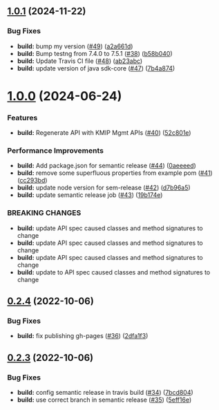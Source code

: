 ## [1.0.1](https://github.com/IBM/keyprotect-java-client/compare/1.0.0...1.0.1) (2024-11-22)


### Bug Fixes

* **build:** bump my version ([#49](https://github.com/IBM/keyprotect-java-client/issues/49)) ([a2a661d](https://github.com/IBM/keyprotect-java-client/commit/a2a661d6b102660a6b0c959fbb4e26b546fb02bb))
* **build:** Bump testng from 7.4.0 to 7.5.1 ([#38](https://github.com/IBM/keyprotect-java-client/issues/38)) ([b58b040](https://github.com/IBM/keyprotect-java-client/commit/b58b04006e7788b2953c3553772875e80f91ef93))
* **build:** Update Travis CI file ([#48](https://github.com/IBM/keyprotect-java-client/issues/48)) ([ab23abc](https://github.com/IBM/keyprotect-java-client/commit/ab23abccf47cd80f3cda1fe436f92885fcafa8e1))
* **build:** update version of java sdk-core ([#47](https://github.com/IBM/keyprotect-java-client/issues/47)) ([7b4a874](https://github.com/IBM/keyprotect-java-client/commit/7b4a8747ba2fe8100f8455dfb61c4de552a58341))

# [1.0.0](https://github.com/IBM/keyprotect-java-client/compare/0.2.4...1.0.0) (2024-06-24)


### Features

* **build:** Regenerate API with KMIP Mgmt APIs ([#40](https://github.com/IBM/keyprotect-java-client/issues/40)) ([52c801e](https://github.com/IBM/keyprotect-java-client/commit/52c801eb7773bc739d64c7af3efdafa96ddb5b47))


### Performance Improvements

* **build:** Add package.json for semantic release ([#44](https://github.com/IBM/keyprotect-java-client/issues/44)) ([0aeeeed](https://github.com/IBM/keyprotect-java-client/commit/0aeeeed766be7f7ef3c0b2cbeaea77ea62f2907b))
* **build:** remove some superfluous properties from example pom ([#41](https://github.com/IBM/keyprotect-java-client/issues/41)) ([cc293bd](https://github.com/IBM/keyprotect-java-client/commit/cc293bdbf0dab166fdfde06a18713a21ff925226))
* **build:** update node version for sem-release ([#42](https://github.com/IBM/keyprotect-java-client/issues/42)) ([d7b96a5](https://github.com/IBM/keyprotect-java-client/commit/d7b96a5c57c31dfad1007b48694e863d2b5e9736))
* **build:** update semantic release job ([#43](https://github.com/IBM/keyprotect-java-client/issues/43)) ([19b174e](https://github.com/IBM/keyprotect-java-client/commit/19b174edd3a2805d08f332ae1b9a2bf0c3408e14))


### BREAKING CHANGES

* **build:** update API spec caused classes and method signatures to change
* **build:** update API spec caused classes and method signatures to change
* **build:** update API spec caused classes and method signatures to change
* **build:** update to API spec caused classes and method signatures to change

## [0.2.4](https://github.com/IBM/keyprotect-java-client/compare/0.2.3...0.2.4) (2022-10-06)


### Bug Fixes

* **build:** fix publishing gh-pages ([#36](https://github.com/IBM/keyprotect-java-client/issues/36)) ([2dfa1f3](https://github.com/IBM/keyprotect-java-client/commit/2dfa1f3cabc65139160eef5c39589b2902a9ffe7))

## [0.2.3](https://github.com/IBM/keyprotect-java-client/compare/0.2.2...0.2.3) (2022-10-06)


### Bug Fixes

* **build:** config semantic release in travis build ([#34](https://github.com/IBM/keyprotect-java-client/issues/34)) ([7bcd804](https://github.com/IBM/keyprotect-java-client/commit/7bcd804f68bde3f0592345128a54a53452a3e7b5))
* **build:** use correct branch in semantic release ([#35](https://github.com/IBM/keyprotect-java-client/issues/35)) ([5eff16e](https://github.com/IBM/keyprotect-java-client/commit/5eff16e43a007022dd9b7fab076a8643aa608ed2))
